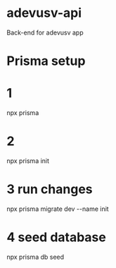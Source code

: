 # adevusv-api

Back-end for adevusv app

# Prisma setup

# 1

npx prisma

# 2

npx prisma init

# 3 run changes

npx prisma migrate dev --name init

# 4 seed database

npx prisma db seed
